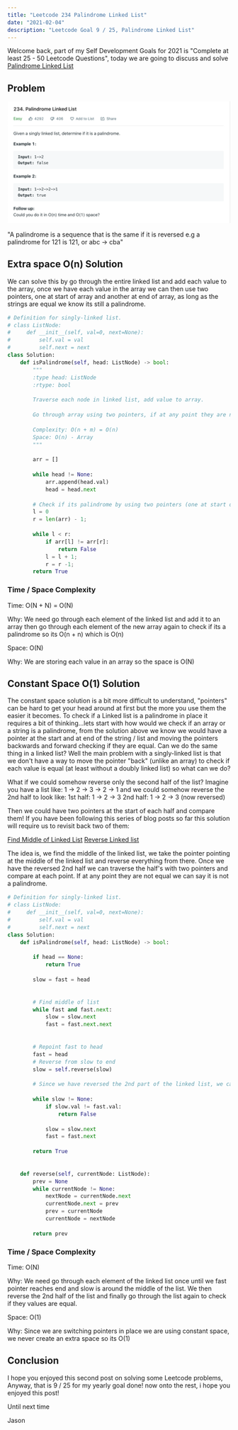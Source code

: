 ```yaml
---
title: "Leetcode 234 Palindrome Linked List"
date: "2021-02-04"
description: "Leetcode Goal 9 / 25, Palindrome Linked List"
---
```


Welcome back, part of my Self Development Goals for 2021 is "Complete at least 25 - 50 Leetcode Questions", today we are going to discuss and solve [Palindrome Linked List](https://leetcode.com/problems/palindrome-linked-list/)

## Problem

![Palindrome Linked List](./images/palindrome-linked-list.png)

"A palindrome is a sequence that is the same if it is reversed e.g a palindrome for 121 is 121, or abc -> cba"

## Extra space O(n) Solution

We can solve this by go through the entire linked list and add each value to the array, once we have each value in the array we can then use two pointers, one at start of array and another at end of array, as long as the strings are equal we know its still a palindrome.

```py
# Definition for singly-linked list.
# class ListNode:
#     def __init__(self, val=0, next=None):
#         self.val = val
#         self.next = next
class Solution:
    def isPalindrome(self, head: ListNode) -> bool:
        """
        :type head: ListNode
        :rtype: bool

        Traverse each node in linked list, add value to array.

        Go through array using two pointers, if at any point they are not the same return false, if we make it to end of list return True

        Complexity: O(n + m) = O(n)
        Space: O(n) - Array
        """

        arr = []

        while head != None:
            arr.append(head.val)
            head = head.next

        # Check if its palindrome by using two pointers (one at start of array and one at end, comparing them as we go)
        l = 0
        r = len(arr) - 1;

        while l < r:
            if arr[l] != arr[r]:
                return False
            l = l + 1;
            r = r -1;
        return True
```

### Time / Space Complexity

Time: O(N + N) = O(N)

Why: We need go through each element of the linked list and add it to an array then go through each element of the new array again to check if its a palindrome so its O(n + n) which is O(n)

Space: O(N)

Why: We are storing each value in an array so the space is O(N)

## Constant Space O(1) Solution

The constant space solution is a bit more difficult to understand, "pointers" can be hard to get your head around at first but the more you use them the easier it becomes. To check if a Linked list is a palindrome in place it requires a bit of thinking...lets start with how would we check if an array or a string is a palindrome, from the solution above we know we would have a pointer at the start and at end of the string / list and moving the pointers backwards and forward checking if they are equal. Can we do the same thing in a linked list? Well the main problem with a singly-linked list is that we don't have a way to move the pointer "back" (unlike an array) to check if each value is equal (at least without a doubly linked list) so what can we do?

What if we could somehow reverse only the second half of the list? Imagine you have a list like: 1 -> 2 -> 3 -> 2 -> 1 and we could somehow reverse the 2nd half to look like:
1st half: 1 -> 2 -> 3
2nd half: 1 -> 2 -> 3 (now reversed)

Then we could have two pointers at the start of each half and compare them! If you have been following this series of blog posts so far this solution will require us to revisit back two of them:

[Find Middle of Linked List](TBA)
[Reverse Linked list](TBA)

The idea is, we find the middle of the linked list, we take the pointer pointing at the middle of the linked list and reverse everything from there. Once we have the reversed 2nd half we can traverse the half's with two pointers and compare at each point. If at any point they are not equal we can say it is not a palindrome.

```py
# Definition for singly-linked list.
# class ListNode:
#     def __init__(self, val=0, next=None):
#         self.val = val
#         self.next = next
class Solution:
    def isPalindrome(self, head: ListNode) -> bool:

        if head == None:
            return True

        slow = fast = head


        # Find middle of list
        while fast and fast.next:
            slow = slow.next
            fast = fast.next.next


        # Repoint fast to head
        fast = head
        # Reverse from slow to end
        slow = self.reverse(slow)

        # Since we have reversed the 2nd part of the linked list, we can now go through each node and compare slow and fast values, fast will point to start -> middle, slow will point from middle to end (reversed)

        while slow != None:
            if slow.val != fast.val:
                return False

            slow = slow.next
            fast = fast.next

        return True


    def reverse(self, currentNode: ListNode):
        prev = None
        while currentNode != None:
            nextNode = currentNode.next
            currentNode.next = prev
            prev = currentNode
            currentNode = nextNode

        return prev
```

### Time / Space Complexity

Time: O(N)

Why: We need go through each element of the linked list once until we fast pointer reaches end and slow is around the middle of the list. We then reverse the 2nd half of the list and finally go through the list again to check if they values are equal.

Space: O(1)

Why: Since we are switching pointers in place we are using constant space, we never create an extra space so its O(1)

## Conclusion

I hope you enjoyed this second post on solving some Leetcode problems, Anyway, that is 9 / 25 for my yearly goal done! now onto the rest, i hope you enjoyed this post!

Until next time

Jason
